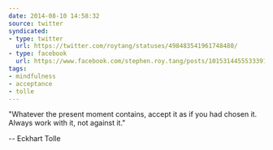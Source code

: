 ```yaml
---
date: 2014-08-10 14:58:32
source: twitter
syndicated:
- type: twitter
  url: https://twitter.com/roytang/statuses/498483541961748480/
- type: facebook
  url: https://www.facebook.com/stephen.roy.tang/posts/10153144555333912
tags:
- mindfulness
- acceptance
- tolle
---
```


"Whatever the present moment contains, accept it as if you had chosen it. Always work with it, not against it." 

-- Eckhart Tolle